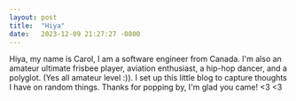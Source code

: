 ```yaml
---
layout: post
title:  "Hiya"
date:   2023-12-09 21:27:27 -0800
---
```


Hiya, my name is Carol, I am a software engineer from Canada. I'm also an amateur ultimate frisbee player, aviation enthusiast, a hip-hop dancer, and a polyglot. (Yes all amateur level :)). I set up this little blog to capture thoughts I have on random things. Thanks for popping by, I'm glad you came! <3 <3
